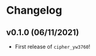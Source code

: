 # Changelog

<!--next-version-placeholder-->

## v0.1.0 (06/11/2021)

- First release of `cipher_yw3760`!